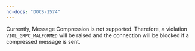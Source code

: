 ```yaml
---
nd-docs: "DOCS-1574"
---
```


Currently, Message Compression is not supported. Therefore, a violation `VIOL_GRPC_MALFORMED` will be raised and the connection will be blocked if a compressed message is sent.